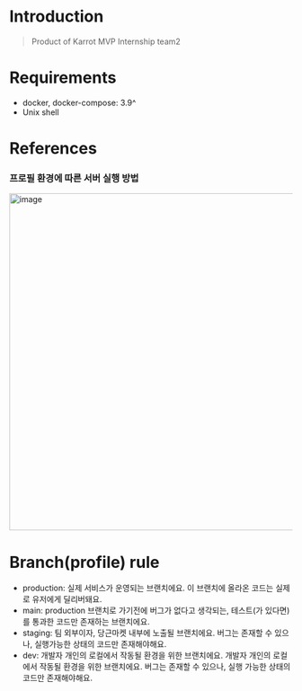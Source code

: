 # Introduction
> Product of Karrot MVP Internship team2


# Requirements
- docker, docker-compose: 3.9^
- Unix shell


# References
### 프로필 환경에 따른 서버 실행 방법
<img width="600" alt="image" src="https://user-images.githubusercontent.com/54184118/135190068-3d3f308d-953f-4fe9-be3b-0fae744e950f.png">

# Branch(profile) rule
- production: 실제 서비스가 운영되는 브랜치에요. 이 브랜치에 올라온 코드는 실제로 유저에게 딜리버돼요.
- main: production 브랜치로 가기전에 버그가 없다고 생각되는, 테스트(가 있다면)를 통과한 코드만 존재하는 브랜치에요.
- staging: 팀 외부이자, 당근마켓 내부에 노출될 브랜치에요. 버그는 존재할 수 있으나, 실행가능한 상태의 코드만 존재해야해요.
- dev: 개발자 개인의 로컬에서 작동될 환경을 위한 브랜치에요. 개발자 개인의 로컬에서 작동될 환경을 위한 브랜치에요. 버그는 존재할 수 있으나, 실행 가능한 상태의 코드만 존재해야해요.

